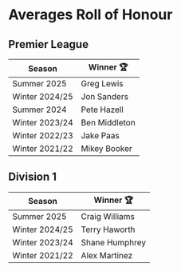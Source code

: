 # Averages Roll of Honour

## Premier League

| Season         | Winner 🏆     |
|----------------|---------------|
| Summer 2025    | Greg Lewis    |
| Winter 2024/25 | Jon Sanders   |
| Summer 2024    | Pete Hazell   |
| Winter 2023/24 | Ben Middleton |
| Winter 2022/23 | Jake Paas     |
| Winter 2021/22 | Mikey Booker  |

## Division 1

| Season         | Winner 🏆      |
|----------------|----------------|
| Summer 2025    | Craig Williams |
| Winter 2024/25 | Terry Haworth  |
| Winter 2023/24 | Shane Humphrey |
| Winter 2021/22 | Alex Martinez  |

